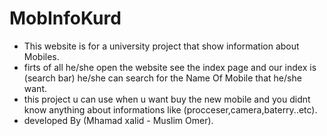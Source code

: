 # MobInfoKurd
* This website is for a university project that show information about Mobiles.
* firts of all he/she open the website see the index page and our index is (search bar) he/she can search for the Name Of Mobile that he/she want.
* this project u can use when u want buy the new mobile and you didnt know anything about informations like (procceser,camera,baterry..etc).
* developed By (Mhamad xalid - Muslim Omer).


